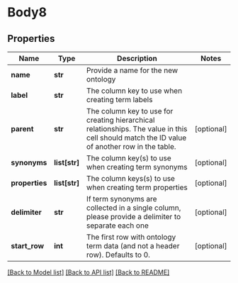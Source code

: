 # Body8

## Properties
Name | Type | Description | Notes
------------ | ------------- | ------------- | -------------
**name** | **str** | Provide a name for the new ontology | 
**label** | **str** | The column key to use when creating term labels | 
**parent** | **str** | The column key to use for creating hierarchical relationships. The value in this cell should match the ID value of another row in the table. | [optional] 
**synonyms** | **list[str]** | The column key(s) to use when creating term synonyms | [optional] 
**properties** | **list[str]** | The column keys(s) to use when creating term properties | [optional] 
**delimiter** | **str** | If term synonyms are collected in a single column, please provide a delimiter to separate each one | [optional] 
**start_row** | **int** | The first row with ontology term data (and not a header row). Defaults to 0. | [optional] 

[[Back to Model list]](../README.md#documentation-for-models) [[Back to API list]](../README.md#documentation-for-api-endpoints) [[Back to README]](../README.md)


